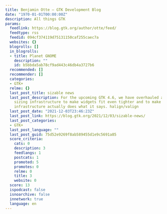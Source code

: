 ```yaml
---
title: Benjamin Otte – GTK Development Blog
date: "1970-01-01T00:00:00Z"
description: All things GTK
params:
  feedlink: https://blog.gtk.org/author/otte/feed/
  feedtype: rss
  feedid: 094cf374119d75131150caf255caec7a
  websites: {}
  blogrolls: []
  in_blogrolls:
  - title: Planet GNOME
    description: ""
    id: b5bbda5ab78cf9ad443c46db4a3727b6
  recommended: []
  recommender: []
  categories:
  - GTK+
  relme: {}
  last_post_title: sizable news
  last_post_description: For the upcoming GTK 4.6, we have overhauled a lot of the
    sizing infrastructure to make widgets fit even tighter and to make sure our sizing
    infrastructure actually does what it says. halign/valign
  last_post_date: "2021-12-03T23:46:23Z"
  last_post_link: https://blog.gtk.org/2021/12/03/sizable-news/
  last_post_categories:
  - GTK+
  last_post_language: ""
  last_post_guid: 75d52e9269f8ab589455d1e9c5691a85
  score_criteria:
    cats: 0
    description: 3
    feedlangs: 1
    postcats: 1
    promoted: 5
    promotes: 0
    relme: 0
    title: 3
    website: 0
  score: 13
  ispodcast: false
  isnoarchive: false
  innetwork: true
  language: en
---
```

